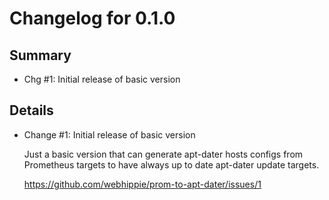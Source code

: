 # Changelog for 0.1.0

## Summary

 * Chg #1: Initial release of basic version

## Details

 * Change #1: Initial release of basic version

   Just a basic version that can generate apt-dater hosts configs from Prometheus targets to have
   always up to date apt-dater update targets.

   https://github.com/webhippie/prom-to-apt-dater/issues/1


